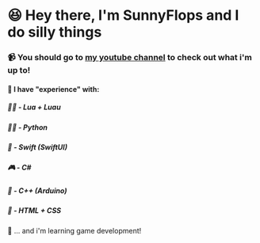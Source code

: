# 😆 Hey there, I'm SunnyFlops and I do silly things
### 📹 You should go to [my youtube channel](youtube.com/@SunnyFlops) to check out what i'm up to!

#### 💭 I have "experience" with:

##### 🏃‍♂️ - Lua + Luau
##### 🏃‍♂ - Python
##### 📱 - Swift (SwiftUI)
##### 🎮 - C#
##### 🤖 - C++ (Arduino) 
##### 📝 - HTML + CSS

👾 ... and i'm learning game development! 
